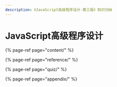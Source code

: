 ```yaml
---
description: 《JavaScript高级程序设计·第三版》知识归纳
---
```


# JavaScript高级程序设计 

{% page-ref page="content/" %}

{% page-ref page="reference/" %}

{% page-ref page="quiz/" %}

{% page-ref page="appendix/" %}


